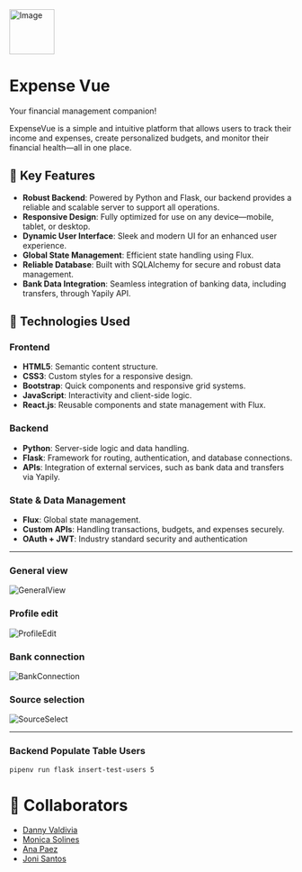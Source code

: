 <img src="https://i.imgur.com/DQDM4Sx.png" alt="Image" width="80"/>

# Expense Vue


Your financial management companion!

ExpenseVue is a simple and intuitive platform that allows users to track their income and expenses, create personalized budgets, and monitor their financial health—all in one place.

🌟 Key Features
---
- **Robust Backend**: Powered by Python and Flask, our backend provides a reliable and scalable server to support all operations.
- **Responsive Design**: Fully optimized for use on any device—mobile, tablet, or desktop.
- **Dynamic User Interface**: Sleek and modern UI for an enhanced user experience.
- **Global State Management**: Efficient state handling using Flux.
- **Reliable Database**: Built with SQLAlchemy for secure and robust data management.
- **Bank Data Integration**: Seamless integration of banking data, including transfers, through Yapily API.

## 🚀 Technologies Used
### Frontend
- **HTML5**: Semantic content structure.
- **CSS3**: Custom styles for a responsive design.
- **Bootstrap**: Quick components and responsive grid systems.
- **JavaScript**: Interactivity and client-side logic.
- **React.js**: Reusable components and state management with Flux.

### Backend
- **Python**: Server-side logic and data handling.
- **Flask**: Framework for routing, authentication, and database connections.
- **APIs**: Integration of external services, such as bank data and transfers via Yapily.
### State & Data Management
- **Flux**: Global state management.
- **Custom APIs**: Handling transactions, budgets, and expenses securely.
- **OAuth + JWT**: Industry standard security and authentication
---
### General view

![GeneralView](https://i.imgur.com/ogQcexn.gif)

### Profile edit

![ProfileEdit](https://i.imgur.com/jp0Fu8d.gif)

### Bank connection

![BankConnection](https://i.imgur.com/JTkvA4U.gif)

### Source selection

![SourceSelect](https://i.imgur.com/u20MqkH.gif)

---
### Backend Populate Table Users
```
pipenv run flask insert-test-users 5
```

# 🤝 Collaborators
- [Danny Valdivia](https://github.com/dluisvaldivia)
- [Monica Solines](https://github.com/monicasolines)
- [Ana Paez](https://github.com/AnaPaez89)
- [Joni Santos](https://github.com/JoniXSantos)
